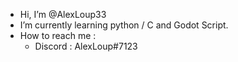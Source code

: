 - Hi, I’m @AlexLoup33
- I’m currently learning python / C and Godot Script.
- How to reach me :
   - Discord : AlexLoup#7123
  
  
<!---
AlexLoup33/AlexLoup33 is a ✨ special ✨ repository because its `README.md` (this file) appears on your GitHub profile.
You can click the Preview link to take a look at your changes.
--->
